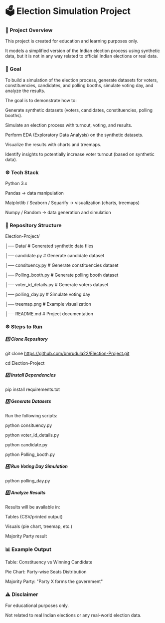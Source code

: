 # 🗳️ Election Simulation Project

### 📌 Project Overview

This project is created for education and learning purposes only.

It models a simplified version of the Indian election process using synthetic data, but it is not in any way related to official Indian elections or real data.

### 🎯 Goal

To build a simulation of the election process, generate datasets for voters, constituencies, candidates, and polling booths, simulate voting day, and analyze the results.

The goal is to demonstrate how to:

Generate synthetic datasets (voters, candidates, constituencies, polling booths).

Simulate an election process with turnout, voting, and results.

Perform EDA (Exploratory Data Analysis) on the synthetic datasets.

Visualize the results with charts and treemaps.

Identify insights to potentially increase voter turnout (based on synthetic data).

### ⚙️ Tech Stack

Python 3.x

Pandas → data manipulation

Matplotlib / Seaborn / Squarify → visualization (charts, treemaps)

Numpy / Random → data generation and simulation


### 📂 Repository Structure

Election-Project/

│── Data/                  # Generated synthetic data files

│── candidate.py           # Generate candidate dataset

│── consituency.py         # Generate constituencies dataset

│── Polling_booth.py       # Generate polling booth dataset

│── voter_id_details.py    # Generate voters dataset

│── polling_day.py         # Simulate voting day

│── treemap.png            # Example visualization

│── README.md              # Project documentation 


### ⚙️ Steps to Run

##### 1️⃣ Clone Repository

git clone https://github.com/bmrudula22/Election-Project.git

cd Election-Project

##### 2️⃣ Install Dependencies

pip install requirements.txt

##### 3️⃣ Generate Datasets

Run the following scripts:

python consituency.py

python voter_id_details.py

python candidate.py

python Polling_booth.py

##### 4️⃣ Run Voting Day Simulation

python polling_day.py

##### 5️⃣ Analyze Results

Results will be available in:

Tables (CSV/printed output)

Visuals (pie chart, treemap, etc.)

Majority Party result

### 📊 Example Output

Table: Constituency vs Winning Candidate

Pie Chart: Party-wise Seats Distribution

Majority Party: "Party X forms the government"


### ⚠️ Disclaimer

For educational purposes only.

Not related to real Indian elections or any real-world election data.

